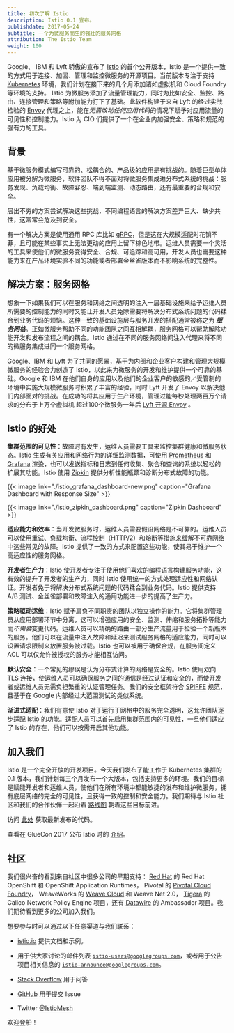 ```yaml
---
title: 初次了解 Istio
description: Istio 0.1 宣布。
publishdate: 2017-05-24
subtitle: 一个为微服务而生的强壮的服务网格
attribution: The Istio Team
weight: 100
---
```


Google、 IBM 和 Lyft 骄傲的宣布了 [Istio](/zh) 的首个公开版本，Istio 是一个提供一致的方式用于连接、加固、管理和监控微服务的开源项目。当前版本专注于支持 [Kubernetes](https://kubernetes.io/) 环境，我们计划在接下来的几个月添加诸如虚拟机和 Cloud Foundry 等环境的支持。
Istio 为微服务添加了流量管理能力，同时为比如安全、监控、路由、连接管理和策略等附加能力打下了基础。此软件构建于来自 Lyft 的经过实战检验的 [Envoy](https://envoyproxy.github.io/envoy/) 代理之上，能在*无需改动任何应用代码*的情况下赋予对应用流量的可见性和控制能力。Istio 为 CIO 们提供了一个在企业内加强安全、策略和规范的强有力的工具。

## 背景

基于微服务模式编写可靠的、松耦合的、产品级的应用是有挑战的。随着巨型单体应用被分解为微服务，软件团队不得不面对将微服务集成进分布式系统的挑战：服务发现、负载均衡、故障容忍、端到端监测、动态路由，还有最重要的合规和安全。

层出不穷的方案尝试解决这些挑战，不同编程语言的解决方案差异巨大、缺少共性，这常常会危及到安全。

有一个解决方案是使用通用 RPC 库比如 [gRPC](https://grpc.io)，但是这在大规模适配时花销不菲，且可能在某些事实上无法更动的应用上留下棕色地带。运维人员需要一个灵活的工具来使他们的微服务变得安全、合规、可追踪和高可用，开发人员也需要这种能力来在产品环境实验不同的功能或者部署金丝雀版本而不影响系统的完整性。

## 解决方案：服务网格

想象一下如果我们可以在服务和网络之间透明的注入一层基础设施来给予运维人员所需要的控制能力的同时又能让开发人员免除需要将解决分布式系统问题的代码糅合到业务代码的烦恼。这种一致的基础设施层与服务开发的搭配通常被称之为 **_服务网格_**。正如微服务帮助不同的功能团队之间互相解耦，服务网格可以帮助解除功能开发和发布流程之间的耦合。Istio 通过在不同的服务网络间注入代理来将不同的微服务集成进同一个服务网格。

Google、IBM 和 Lyft 为了共同的愿景，基于为内部和企业客户构建和管理大规模微服务的经验合力创造了 Istio，以此来为微服务的开发和维护提供一个可靠的基础。Google 和 IBM 在他们自身的应用以及他们的企业客户的敏感的／受管制的环境中实施大规模微服务时积累了丰富的经验，同时 Lyft 开发了 Envoy 以解决他们内部面对的挑战。在成功的将其应用于生产环境，管理过能每秒处理两百万个请求的分布于上万个虚拟机 超过100个微服务一年后 [Lyft 开源 Envoy](https://eng.lyft.com/announcing-envoy-c-l7-proxy-and-communication-bus-92520b6c8191) 。

## Istio 的好处

**集群范围的可见性**：故障时有发生，运维人员需要工具来监控集群健康和微服务状态。Istio 生成有关应用和网络行为的详细监测数据，可使用 [Prometheus](https://prometheus.io/) 和 [Grafana](https://github.com/grafana/grafana) 渲染，也可以发送指标和日志到任何收集、聚合和查询的系统以轻松的扩展其功能。Istio 使用 [Zipkin](https://github.com/openzipkin/zipkin) 提供分析性能瓶颈和诊断分布式故障的功能。

{{< image link="./istio_grafana_dashboard-new.png" caption="Grafana Dashboard with Response Size" >}}

{{< image link="./istio_zipkin_dashboard.png" caption="Zipkin Dashboard" >}}

**适应能力和效率**：当开发微服务时，运维人员需要假设网络是不可靠的。运维人员可以使用重试、负载均衡、流程控制（HTTP/2）和熔断等措施来缓解不可靠网络中这些常见的故障。Istio 提供了一致的方式来配置这些功能，使其易于维护一个高适应性的服务网格。

**开发者生产力**：Istio 使开发者专注于使用他们喜欢的编程语言构建服务功能，这有效的提升了开发者的生产力，同时 Istio 使用统一的方式处理适应性和网络认证。开发者免于将解决分布式系统问题的代码糅合到业务代码。Istio 提供支持 A/B 测试、金丝雀部署和故障注入的通用功能进一步的提高了生产力。

**策略驱动运维**：Istio 赋予肩负不同职责的团队以独立操作的能力。它将集群管理员从应用部署环节中分离，这可以增强应用的安全、监测、伸缩和服务拓扑等能力而*不需要*变更代码。运维人员可以精确的路由一部分生产流量用于检验一个新版本的服务。他们可以在流量中注入故障和延迟来测试服务网格的适应能力，同时可以设置请求限制来放置服务被过载。Istio 也可以被用于确保合规，在服务间定义 ACL 可以仅允许被授权的服务才能相互访问。

**默认安全**：一个常见的缪误是认为分布式计算的网络是安全的。Istio 使用双向 TLS 连接，使运维人员可以确保服务之间的通信是经过认证和安全的，而使开发者或运维人员无需负担繁重的认证管理任务。我们的安全框架符合 [SPIFFE](https://spiffe.github.io/) 规范，且基于在 Google 内部经过大范围测试的类似系统。

**渐进式适配**：我们有意使 Istio 对于运行于网格中的服务完全透明，这允许团队逐步适配 Istio 的功能。适配人员可以首先启用集群范围内的可见性，一旦他们适应了 Istio 的存在，他们可以按需开启其他功能。

## 加入我们

Istio 是一个完全开放的开发项目。今天我们发布了能工作于 Kubernetes 集群的 0.1 版本，我们计划每三个月发布一个大版本，包括支持更多的环境。我们的目标是赋能开发者和运维人员，使他们在所有环境中都能敏捷的发布和维护微服务，拥有底层网络的完全的可见性，且获得一致的控制和安全能力。我们期待与 Istio 社区和我们的合作伙伴一起沿着 [路线图](/zh/about/feature-stages/) 朝着这些目标前进。

访问 [此处](https://github.com/istio/istio/releases) 获取最新发布的代码。

查看在 GlueCon 2017 公布 Istio 时的 [介绍](/talks/istio_talk_gluecon_2017.pdf)。

## 社区

我们很兴奋的看到来自社区中很多公司的早期支持：
[Red Hat](https://blog.openshift.com/red-hat-istio-launch/) 的 Red Hat OpenShift 和 OpenShift Application Runtimes，
Pivotal 的 [Pivotal Cloud Foundry](https://content.pivotal.io/blog/pivotal-and-istio-advancing-the-ecosystem-for-microservices-in-the-enterprise)，
WeaveWorks 的 [Weave Cloud](https://www.weave.works/blog/istio-weave-cloud/) 和 Weave Net 2.0，
[Tigera](https://www.projectcalico.org/welcoming-istio-to-the-kubernetes-networking-community) 的 Calico Network Policy Engine 项目，还有 [Datawire](https://www.datawire.io/istio-and-datawire-ecosystem/) 的 Ambassador 项目。我们期待看到更多的公司加入我们。

想要参与时可以通过以下任意渠道与我们联系：

* [istio.io](/zh) 提供文档和示例。

* 用于供大家讨论的邮件列表 [`istio-users@googlegroups.com`](https://groups.google.com/forum/#!forum/istio-users)，或者用于公告项目相关信息的 [`istio-announce@googlegroups.com`](https://groups.google.com/forum/#!forum/istio-announce)。

* [Stack Overflow](https://stackoverflow.com/questions/tagged/istio) 用于问答

* [GitHub](https://github.com/istio/istio/issues) 用于提交 Issue

* Twitter [@IstioMesh](https://twitter.com/IstioMesh)

欢迎登船！
